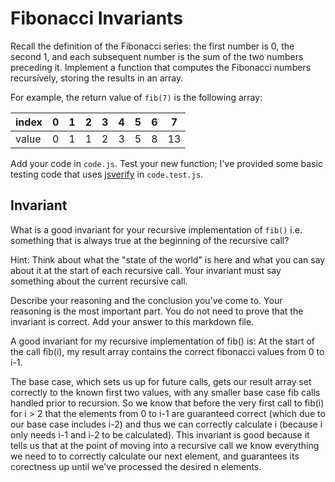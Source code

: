 # Fibonacci Invariants

Recall the definition of the Fibonacci series: the first number is 0, the second
1, and each subsequent number is the sum of the two numbers preceding it.
Implement a function that computes the Fibonacci numbers recursively, storing
the results in an array.

For example, the return value of `fib(7)` is the following array:

| index |  0  |  1  |  2  |  3  |  4  |  5  |  6  |  7  |
| ----- | --- | --- | --- | --- | --- | --- | --- | --- |
| value |  0  |  1  |  1  |  2  |  3  |  5  |  8  |  13 |

Add your code in `code.js`. Test your new function; I've provided some basic
testing code that uses [jsverify](https://jsverify.github.io/) in
`code.test.js`.

## Invariant

What is a good invariant for your recursive implementation of `fib()`
i.e. something that is always true at the beginning of the recursive call?

Hint: Think about what the "state of the world" is here and what you can say
about it at the start of each recursive call. Your invariant must say something
about the current recursive call.

Describe your reasoning and the conclusion you've come to. Your reasoning is the
most important part. You do not need to prove that the invariant is correct. Add
your answer to this markdown file.

A good invariant for my recursive implementation of fib() is:
At the start of the call fib(i), my result array contains the correct fibonacci values from 0 to i-1. 

The base case, which sets us up for future calls, gets our result array set correctly to the known first two values, with any smaller base case fib calls handled prior to recursion. So we know that before the very first call to fib(i) for i > 2 that the elements from 0 to i-1 are guaranteed correct (which due to our base case includes i-2) and thus we can correctly calculate i (because i only needs i-1 and i-2 to be calculated). This invariant is good because it tells us that at the point of moving into a recursive call we know everything we need to to correctly calculate our next element, and guarantees its corectness up until we've processed the desired n elements. 
